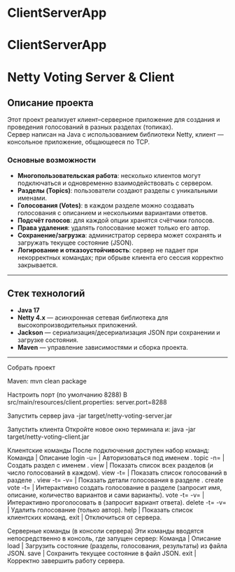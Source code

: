 # ClientServerApp
# ClientServerApp
# Netty Voting Server & Client

## Описание проекта

Этот проект реализует клиент–серверное приложение для создания и проведения голосований в разных разделах (топиках).  
Сервер написан на Java с использованием библиотеки Netty, клиент — консольное приложение, общающееся по TCP.

### Основные возможности

- **Многопользовательская работа**: несколько клиентов могут подключаться и одновременно взаимодействовать с сервером.  
- **Разделы (Topics)**: пользователи создают разделы с уникальными именами.  
- **Голосования (Votes)**: в каждом разделе можно создавать голосования с описанием и несколькими вариантами ответов.  
- **Подсчёт голосов**: для каждой опции хранятся счётчики голосов.  
- **Права удаления**: удалять голосование может только его автор.  
- **Сохранение/загрузка**: администратор сервера может сохранять и загружать текущее состояние (JSON).  
- **Логирование и отказоустойчивость**: сервер не падает при некорректных командах; при обрыве клиента его сессия корректно закрывается.

---

## Стек технологий

- **Java 17**  
- **Netty 4.x** — асинхронная сетевая библиотека для высокопроизводительных приложений.  
- **Jackson** — сериализация/десериализация JSON при сохранении и загрузке состояния.  
- **Maven**  — управление зависимостями и сборка проекта.  

---


Собрать проект

Maven:
mvn clean package

Настроить порт (по умолчанию 8288)
В src/main/resources/client.properties:
server.port=8288

Запустить сервер
java -jar target/netty-voting-server.jar

Запустить клиента
Откройте новое окно терминала и:
java -jar target/netty-voting-client.jar

Клиентские команды
После подключения доступен набор команд:
Команда | Описание
login -u=<username> | Авторизоваться под именем <username>.
topic -n=<topicName> | Создать раздел с именем <topicName>.
view | Показать список всех разделов (и число голосований в каждом).
view -t=<topicName> | Показать список голосований в разделе <topicName>.
view -t=<topicName> -v=<voteName> | Показать детали голосования <voteName> в разделе <topicName>.
create vote -t=<topicName> | Интерактивно создать голосование в разделе <topicName> (запросит имя, описание, количество вариантов и сами варианты).
vote -t=<topicName> -v=<voteName> | Интерактивно проголосовать в <voteName> (запросит вариант ответа).
delete -t=<topicName> -v=<voteName> | Удалить голосование <voteName> (только автор).
help | Показать список клиентских команд.
exit | Отключиться от сервера.

Серверные команды (в консоли сервера)
Эти команды вводятся непосредственно в консоль, где запущен сервер:
Команда | Описание
load <filename> | Загрузить состояние (разделы, голосования, результаты) из файла JSON.
save <filename> | Сохранить текущее состояние в файл JSON.
exit | Корректно завершить работу сервера.
